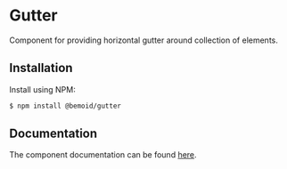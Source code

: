 # Gutter

Component for providing horizontal gutter around collection of elements.

## Installation

Install using NPM:

```bash
$ npm install @bemoid/gutter
```

## Documentation

The component documentation can be found [here](//bemoid.org/docs/gutter).
